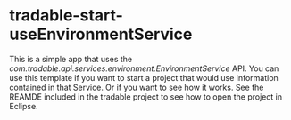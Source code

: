 tradable-start-useEnvironmentService
=========================

This is a simple app that uses the *com.tradable.api.services.environment.EnvironmentService* API. You can use this template if you want to start a project that would use information contained in that Service. Or if you want to see how it works.
See the REAMDE included in the tradable project to see how to open the project in Eclipse.